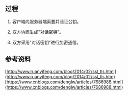 ## 过程
1. 客户端向服务器端索要并验证公钥。

2. 双方协商生成"对话密钥"。

3. 双方采用"对话密钥"进行加密通信。

## 参考资料
[http://www.ruanyifeng.com/blog/2014/02/ssl_tls.html](http://www.ruanyifeng.com/blog/2014/02/ssl_tls.htm)
[https://www.cnblogs.com/denglw/articles/7686988.html](https://www.cnblogs.com/denglw/articles/7686988.html)
